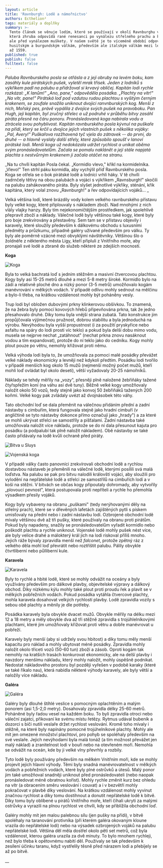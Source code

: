```yaml
---
layout: article
title: 'Ravnburgh: Lodě a námořnictvo'
authors: Ecthelion²
tags: materiály a doplňky
summary: >-
  Tento článek se věnuje lodím, které se používají v okolí Ravnburghu v době,
  která zhruba odpovídá rané renesanci po vynálezu střelného prachu a knihtisku,
  ale před vynálezem muškety. V našem světě je to víceméně období odpovídající
  husitským a burgundským válkám, především ale italským válkám mezi lety 1494
  až 1559. 
published: true
publish: false
fulltext: false
---
```

_Paluba Ravnburského posla se otřásla a z její obruby na levém boku, kam zasáhly kule pirátských pušek, vyletěl mrak třísek. Jeden z lodníků s výkřikem padl na palubu a přidržoval si krvavý obličej. Kapitán lodi rychle rozkázal: „K lanům!" „Ano, pane," odpověděla posádka. „Plachty na vítr!" „Na vítr, pane!" Pirátská loď pod vzdutou rudou plachtou s vyšitým černým krakenem, se zoufale snažila uniknout dvojici ranvnburských kog. Menší z nich, Mořský pes, právě vypálila z dvojice svých pušek na pravoboku. Pan Hugh, její kapitán, byl zručný střelec a už podruhé v průběhu bitvy zasáhl piráta přesně na čáru ponoru. Pronásledovaná koga nabírala vodu a ztrácela svou pohyblivost. Kapitán ravnburského posla kývnul na puškaře na přídi, který se krčil u dvojice jejich vlastních pušek s několika vojáky: „Pal, Avery!" Puškařova rozžhavená tyč vjela do zátravek -- do první, do druhé -- a hlavně vyslaly další střely, které způsobilo spoušť v lanoví pirátské lodi. Menší koga už nedokázala udržet rychlost a unikat oběma svým pronásledovatelům. Začala se pomalu naklánět a její stále napjatá plachta s nestvůrným krakenem ji začala otáčet na stranu._ 

_Na tu chvíli kapitán Posla čekal. „Kormidlo vlevo," křikl na kormidelníka. „Vlevo!" Ten strhl páku kormidla, aby vychýlil příď Ravnburského posla. Koga se otřela se o bok pirátské lodě a lodníci vrhli háky. V tě chvíli zadrnčely tětivy na obou palubách a vojáci s výkřikem „Ravnsburgh!" skočili na palubu zahákovaného piráta. Byly slyšet jednotlivé výkřiky, sténání, křik kapitána, který volal znovu „Ravnburgh!" a řev odpovídajících vojáků... _

Velká většina lodí, které brázdily vody kolem velkého ravnburského přístavu byly velké kogy, které připlouvaly s nákladem zboží. Nad mnohými z nich vlály vlajky hanzy. Byly tím nejekonomičtějším prostředkem, jak spolehlivě přepravit zboží a náklady. Válečné lodě byly většinou také kogy, které byly pro boje zrekvírovány a přestavěny. Sem tam se v přístavu objevily i karavely, které sloužily především k dálkovému obchodu s luxusními předměty a průzkumu, případně galéry užívané především pro válku. Ty byly ale poměrně vzácné mezi obvyklými návštěvníky. Většinou šlo o žoldnéře z některého města Ligy, kteří připluli z Vnitřního moře, aby pronajali své lodě a zbraně do služeb některé ze zdejších mocností.  

**Koga** 

![Koga]({{site.baseurl}}/76/hanseschiffe-mitte-en.jpg)

Byla to velká bachratá loď s jedním stěžněm a masivní čtvercovou plachtou. Kogy byly asi 15-25 metrů dlouhé a mezi 5-8 metry široké. Kormidlo bylo na zádi a relativně ploché dno a nízký ponor (3-5 metrů) umožňovalo kogám manévrování v mělkých vodách. V případě odlivu mohly sednout na mělčinu a bylo-li třeba, na krátkou vzdálenost mohly být poháněny vesly. 

Trup lodi byl obložen dubovými prkny klinkerovou obšívkou. To znamená, že na žebra byly pomocí kovových hřebů připevňována prkna, tak že jedno přesahovalo druhé. Díky tomu byla vnější strana zubatá. Tato konstrukce jim propůjčovala výjimečnou pružnost, dobrou stabilitu a byla jednoduchá na výrobu. Nevýhodou byla vyšší propustnost (i za použití pryskyřice nebo asfaltu na spáry do lodi prosti víc teklo) a pokud byla delší dobu mimo vodu, musela se nejprve nechat „zatáhnout" (nechat prkna znovu nasáknout vodou a tím expandovat), protože do ní teklo jako do cedníku. Kogy mohly plout pouze po větru, nemohly křižovat proti němu. 

Velká výhoda lodi byla to, že umožňovala za pomoci malé posádky převážet velké náklady ekonomicky a levněji než kdykoli předtím. Posádku lodi tvořilo v případě menších kog okolo 15 mužů (nejmenší možný počet mužů, kteří mohli loď ovládat byl okolo deseti), větší vyžadovaly 20-25 námořníků. 

Náklady se tehdy měřily na „vozy", přesněji plně naložené žebřiňáky tažené čtyřspřežím koní (na váhu asi dvě tuny). Běžně velké kogy umožňovaly naložit okolo 50 vozů, tedy stejně jako konvoj 50 žebřiňáků tažených 200 koňmi. Velké kogy pak zvládaly uvézt až dvojnásobek této váhy.  

Tato obchodní loď se dala přeměnit na válečnou přidáním přední a zadní nástavby s cimbuřím, která fungovala stejně jako hradní cimbuří (v angličtině se tyto nástavby dokonce přímo označují jako „hrady") a za které se mohli ukrývat střelci se samostříly a píšťalami. Zadní nástavba také umožňovala naložit více nákladu, protože se do ní dala přesunout kajuta pro posádku (a podpalubí tak plně naložit nákladem). Obě nástavby se také často přidávaly na lodě kvůli ochraně před piráty.  

![Bitva u Sluys]({{site.baseurl}}/76/BattleofSluys.jpeg.jpeg)

![Vojenská koga]({{site.baseurl}}/76/militarycog.jpg)

V případě války často panovníci zrekvírovali obchodní lodě a rychlou dostavbou nástaveb je přeměnili na válečné lodě, kterými posílili svá malá loďstva. Na palubu se pak pro bitvu nalodili královští vojáci, aby sloužili pro vylodění na nepřátelské lodě a střelci ze samostřílů na cimbuřích lodí a v koši na stěžni. V bitvách se občas kogy připoutaly dohromady, aby vytvořily „plovoucí pevnost", která postupovala proti nepříteli a rychle ho přemohla výsadkem přesily vojáků. 

Kogy byly vybaveny na obranu „puškami" (tedy nerýhovanými děly na střelný prach), které se v dřevěných lafetách zajištěných pytli s pískem umisťovaly na přední nebo i zadní nástavbu lodi. Ozbrojené obchodní lodě mívaly většinou dvě až tři pušky, které používaly na obranu proti pirátům. Pokud byly napadeny, snažily se pronásledovatelům vyřadit kormidlo nebo poškodit plachtu a rychle uniknout. Vojenské lodě mohly pušek nést více, ale byly velice drahé a málokterý král jich na lodi riskoval příliš mnoho. Jejich ráže bývaly zpravidla menší než _falconet_, protože zpětný ráz z velkého děla mohl loď převrátit nebo roztříštit palubu. Pálily obvykle čtvrtliberní nebo půlliberní kule. 

**Karavela** 

![Karavela]({{site.baseurl}}/76/Bras_de_Oliveira_Caravel_with_oars.png)


Byly to rychlé a hbité lodě, které se mohly odvážit na oceány a byly využívány především pro dálkové plavby, objevitelské výpravy a dálkový obchod. Díky nízkému kýlu mohly také plout proti proudu řek a plavit se v mělkých pobřežních vodách. Pokud posádka vytáhla čtvercové plachty, mohla karavela dosahovat velkých rychlostí plavby. Lodě zpravidla vozily s sebou obě plachty a měnily je dle potřeby. 

Posádka karavely byla obvykle dvacet mužů. Obvykle měřily na délku mezi 12 a 18 metry a měly obvykle dva až tři stěžně zpravidla s trojúhlelníkovými plachtami, které jim umožňovaly křižovat proti větru a dobře manévrovat u pobřeží. 

Karavely byly menší (aby si udržely svou hbitost) a díky tomu měly menší kapacitu pro náklad a mohly ubytovat méně posádky. Zpravidla mohly naložit okolo třiceti vozů (50-60 tun) zboží a zásob. Oproti kogám tak nemohly na kratších trasách konkurovat ekonomicky, ale na delší plavby i navzdory menšímu nákladu, který mohly naložit, mohly úspěšně podnikat. Nedostat nákladového prostoru byl později vyřešen v podobě karaky (které se také říkalo nau), která nabídla některé výhody karavely, ale byly větší a naložily více nákladu. 

**Galéra** 

![Galéra]({{site.baseurl}}/76/galera.jpg)

Galéry byly dlouhé štíhlé veslice s pomocným oplachtěním a malým ponorem (asi 1,5-2,0 metry). Dosahovaly zpravidla délky 25-60 metrů. Poháněné byly řadou vesel na každém boku. To byli zpravidla otroci nebo váleční zajatci, přikovaní ke svému místu řetězy. Rytmus udával bubeník a dozorci s biči nutili veslaře držet rychlost veslování. Kromě toho mívaly i stěžně, na které byly napínány pomocné trojúhelníkové plachty. Mohly ale mít jen omezené množství plachtoví, pro pohyb se spoléhaly především na své veslaře. Jejich nevýhodami byla malá tonáž (a tím možnost převážet jen malý náklad) a zranitelnost lodi v bouři nebo na otevřeném moři. Nemohla se odvážit na oceán, kde by ji velké vlny převrhly a rozbily. 

Tyto lodě byly používány především na mělkém Vnitřním moři, kde se mohly projevit jejich hlavní výhody. Těmi byly snadná manévrovatelnost v mělkých vodách a pobřežních vodách, které byly plné ostrůvků a útesů. Malý ponor jim také umožňoval snadněji uniknout před pronásledovateli (nebo naopak pronásledovat méně obratnou kořist). Mohly rychle změnit kurz bez ohledu na vítr (a obracením směru veslování i couvat) a i v bezvětří mohly pokračovat v plavbě díky veslování. Na krátkou vzdálenost mohly vyvinut značnou rychlost a díky tomu dostihnout a donutit nepřátelské lodě k bitvě. Díky tomu byly oblíbené u pirátů Vnitřního moře, kteří číhali ukryti za malými ostrůvky a vyrazili na plnou rychlost ve chvíli, kdy se přiblížila obchodní loď. 

Galéry mohly mít jen malou palebnou sílu (jen pušky na přídi), v bitvě spoléhaly na taranování protivníka (při kterém galéra okovaným kloune vrazila do nepřátelské lodi) nebo na výsadek ozbrojených vojáků na palubu nepřátelské lodi. Většina děl měla dostřel okolo pěti set metrů, což byla vzdálenost, kterou galéra urazila za dvě minuty. To bylo mnohem rychleji, než bylo třeba k opětovnému nabití děl. Používaly se tak především k zesílení účinku taranu, když vystřelily těsně před nárazem lodi a přebíjely se až po bitvě. 

__
